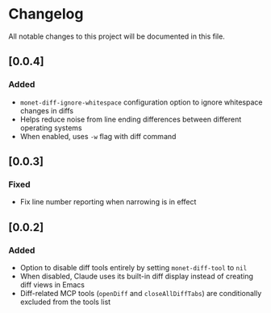 # Changelog

All notable changes to this project will be documented in this file.

## [0.0.4]

### Added
  - `monet-diff-ignore-whitespace` configuration option to ignore whitespace changes in diffs
  - Helps reduce noise from line ending differences between different operating systems
  - When enabled, uses `-w` flag with diff command

## [0.0.3]

### Fixed
  - Fix line number reporting when narrowing is in effect

## [0.0.2]

### Added
  - Option to disable diff tools entirely by setting `monet-diff-tool` to `nil`
  - When disabled, Claude uses its built-in diff display instead of creating diff views in Emacs
  - Diff-related MCP tools (`openDiff` and `closeAllDiffTabs`) are conditionally excluded from the tools list
